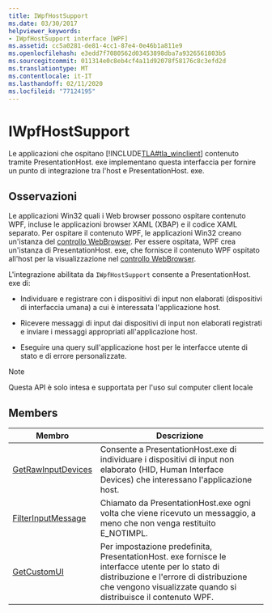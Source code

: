 ```yaml
---
title: IWpfHostSupport
ms.date: 03/30/2017
helpviewer_keywords:
- IWpfHostSupport interface [WPF]
ms.assetid: cc5a0281-de81-4cc1-87e4-0e46b1a811e9
ms.openlocfilehash: e3edd7f7080562d03453898dba7a9326561803b5
ms.sourcegitcommit: 011314e0c8eb4cf4a11d92078f58176c8c3efd2d
ms.translationtype: MT
ms.contentlocale: it-IT
ms.lasthandoff: 02/11/2020
ms.locfileid: "77124195"
---
```

# <a name="iwpfhostsupport"></a>IWpfHostSupport
Le applicazioni che ospitano [!INCLUDE[TLA#tla_winclient](../../../../includes/tlasharptla-winclient-md.md)] contenuto tramite PresentationHost. exe implementano questa interfaccia per fornire un punto di integrazione tra l'host e PresentationHost. exe.  
  
## <a name="remarks"></a>Osservazioni  
 Le applicazioni Win32 quali i Web browser possono ospitare contenuto WPF, incluse le applicazioni browser XAML (XBAP) e il codice XAML separato. Per ospitare il contenuto WPF, le applicazioni Win32 creano un'istanza del [controllo WebBrowser](https://docs.microsoft.com/previous-versions/windows/internet-explorer/ie-developer/platform-apis/aa752040(v=vs.85)). Per essere ospitata, WPF crea un'istanza di PresentationHost. exe, che fornisce il contenuto WPF ospitato all'host per la visualizzazione nel [controllo WebBrowser](https://docs.microsoft.com/previous-versions/windows/internet-explorer/ie-developer/platform-apis/aa752040(v=vs.85)).  
  
 L'integrazione abilitata da `IWpfHostSupport` consente a PresentationHost. exe di:  
  
- Individuare e registrare con i dispositivi di input non elaborati (dispositivi di interfaccia umana) a cui è interessata l'applicazione host.  
  
- Ricevere messaggi di input dai dispositivi di input non elaborati registrati e inviare i messaggi appropriati all'applicazione host.  
  
- Eseguire una query sull'applicazione host per le interfacce utente di stato e di errore personalizzate.  
  
> [!NOTE]
> Questa API è solo intesa e supportata per l'uso sul computer client locale  
  
## <a name="members"></a>Members  
  
|Membro|Descrizione|  
|------------|-----------------|  
|[GetRawInputDevices](getrawinputdevices.md)|Consente a PresentationHost.exe di individuare i dispositivi di input non elaborato (HID, Human Interface Devices) che interessano l'applicazione host.|  
|[FilterInputMessage](filterinputmessage.md)|Chiamato da PresentationHost.exe ogni volta che viene ricevuto un messaggio, a meno che non venga restituito E_NOTIMPL.|  
|[GetCustomUI](getcustomui.md)|Per impostazione predefinita, PresentationHost. exe fornisce le interfacce utente per lo stato di distribuzione e l'errore di distribuzione che vengono visualizzate quando si distribuisce il contenuto WPF.|
